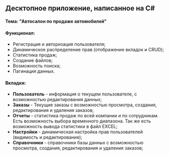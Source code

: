 ## Десктопное приложение, написанное на C#
#### Тема: "Автосалон по продаже автомобилей" 
#### Функционал:
- Регистрация и авторизация пользователя;
- Динамическое распределение прав (отображение вкладок и CRUD);
- Статистика продаж;
- Создание файлов;
- Возможность поиска;
- Пагинация данных.

#### Вкладки:
- **Пользователь** - информация о текущем пользователе, с возможностью редактирования данных;
- **Заказы** - Текущие заказы с возможностью просмотра, создания, редактирования и удаления заказов;
- **Отчеты** - статистика продаж по всей компании и по сотрудникам. Есть возможность выбора временного диапазона. Так же есть возможность вывода статистики в файл  EXCEL;
- **Настройки** - динамическая настройка прав пользователей (видимость и редактирование);
- **Справочники** - справочники базы данных с возможностью просмотра, создания, редактирования и удаления заказов;